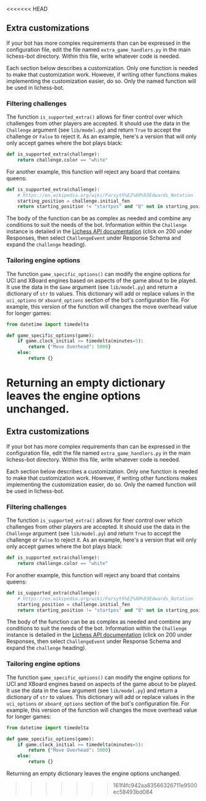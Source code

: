 <<<<<<< HEAD
## Extra customizations

If your bot has more complex requirements than can be expressed in the configuration file, edit the file named `extra_game_handlers.py` in the main lichess-bot directory.
Within this file, write whatever code is needed.

Each section below describes a customization.
Only one function is needed to make that customization work.
However, if writing other functions makes implementing the customization easier, do so.
Only the named function will be used in lichess-bot.


### Filtering challenges

The function `is_supported_extra()` allows for finer control over which challenges from other players are accepted.
It should use the data in the `Challenge` argument (see `lib/model.py`) and return `True` to accept the challenge or `False` to reject it.
As an example, here's a version that will only only accept games where the bot plays black:
``` python
def is_supported_extra(challenge):
    return challenge.color == "white"
```
For another example, this function will reject any board that contains queens:
``` python
def is_supported_extra(challenge):
    # https://en.wikipedia.org/wiki/Forsyth%E2%80%93Edwards_Notation
    starting_position = challenge.initial_fen
    return starting_position != "startpos" and "Q" not in starting_position.upper()
```
The body of the function can be as complex as needed and combine any conditions to suit the needs of the bot.
Information within the `Challenge` instance is detailed in the [Lichess API documentation](https://lichess.org/api#tag/Bot/operation/apiStreamEvent) (click on 200 under Responses, then select `ChallengeEvent` under Response Schema and expand the `challenge` heading).

### Tailoring engine options

The function `game_specific_options()` can modify the engine options for UCI and XBoard engines based on aspects of the game about to be played.
It use the data in the `Game` argument (see `lib/model.py`) and return a dictionary of `str` to values.
This dictionary will add or replace values in the `uci_options` or `xboard_options` section of the bot's configuration file.
For example, this version of the function will changes the move overhead value for longer games:
``` python
from datetime import timedelta

def game_specific_options(game):
    if game.clock_initial >= timedelta(minutes=5):
        return {"Move Overhead": 5000}
    else:
        return {}
```
Returning an empty dictionary leaves the engine options unchanged.
=======
## Extra customizations

If your bot has more complex requirements than can be expressed in the configuration file, edit the file named `extra_game_handlers.py` in the main lichess-bot directory.
Within this file, write whatever code is needed.

Each section below describes a customization.
Only one function is needed to make that customization work.
However, if writing other functions makes implementing the customization easier, do so.
Only the named function will be used in lichess-bot.


### Filtering challenges

The function `is_supported_extra()` allows for finer control over which challenges from other players are accepted.
It should use the data in the `Challenge` argument (see `lib/model.py`) and return `True` to accept the challenge or `False` to reject it.
As an example, here's a version that will only only accept games where the bot plays black:
``` python
def is_supported_extra(challenge):
    return challenge.color == "white"
```
For another example, this function will reject any board that contains queens:
``` python
def is_supported_extra(challenge):
    # https://en.wikipedia.org/wiki/Forsyth%E2%80%93Edwards_Notation
    starting_position = challenge.initial_fen
    return starting_position != "startpos" and "Q" not in starting_position.upper()
```
The body of the function can be as complex as needed and combine any conditions to suit the needs of the bot.
Information within the `Challenge` instance is detailed in the [Lichess API documentation](https://lichess.org/api#tag/Bot/operation/apiStreamEvent) (click on 200 under Responses, then select `ChallengeEvent` under Response Schema and expand the `challenge` heading).

### Tailoring engine options

The function `game_specific_options()` can modify the engine options for UCI and XBoard engines based on aspects of the game about to be played.
It use the data in the `Game` argument (see `lib/model.py`) and return a dictionary of `str` to values.
This dictionary will add or replace values in the `uci_options` or `xboard_options` section of the bot's configuration file.
For example, this version of the function will changes the move overhead value for longer games:
``` python
from datetime import timedelta

def game_specific_options(game):
    if game.clock_initial >= timedelta(minutes=5):
        return {"Move Overhead": 5000}
    else:
        return {}
```
Returning an empty dictionary leaves the engine options unchanged.
>>>>>>> 161f4fc942aa83566326711e9500ec58493bd084
